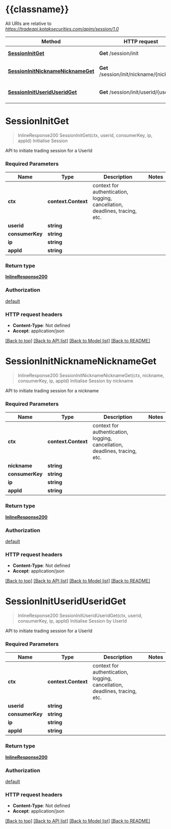 # {{classname}}

All URIs are relative to *https://tradeapi.kotaksecurities.com/apim/session/1.0*

Method | HTTP request | Description
------------- | ------------- | -------------
[**SessionInitGet**](SessionInitApi.md#SessionInitGet) | **Get** /session/init | Initialise Session
[**SessionInitNicknameNicknameGet**](SessionInitApi.md#SessionInitNicknameNicknameGet) | **Get** /session/init/nickname/{nickname} | Initialise Session by nickname
[**SessionInitUseridUseridGet**](SessionInitApi.md#SessionInitUseridUseridGet) | **Get** /session/init/userid/{userid} | Initialise Session by UserId

# **SessionInitGet**
> InlineResponse200 SessionInitGet(ctx, userid, consumerKey, ip, appId)
Initialise Session

API to initiate trading session for a UserId

### Required Parameters

Name | Type | Description  | Notes
------------- | ------------- | ------------- | -------------
 **ctx** | **context.Context** | context for authentication, logging, cancellation, deadlines, tracing, etc.
  **userid** | **string**|  | 
  **consumerKey** | **string**|  | 
  **ip** | **string**|  | 
  **appId** | **string**|  | 

### Return type

[**InlineResponse200**](inline_response_200.md)

### Authorization

[default](../README.md#default)

### HTTP request headers

 - **Content-Type**: Not defined
 - **Accept**: application/json

[[Back to top]](#) [[Back to API list]](../README.md#documentation-for-api-endpoints) [[Back to Model list]](../README.md#documentation-for-models) [[Back to README]](../README.md)

# **SessionInitNicknameNicknameGet**
> InlineResponse200 SessionInitNicknameNicknameGet(ctx, nickname, consumerKey, ip, appId)
Initialise Session by nickname

API to initiate trading session for a nickname

### Required Parameters

Name | Type | Description  | Notes
------------- | ------------- | ------------- | -------------
 **ctx** | **context.Context** | context for authentication, logging, cancellation, deadlines, tracing, etc.
  **nickname** | **string**|  | 
  **consumerKey** | **string**|  | 
  **ip** | **string**|  | 
  **appId** | **string**|  | 

### Return type

[**InlineResponse200**](inline_response_200.md)

### Authorization

[default](../README.md#default)

### HTTP request headers

 - **Content-Type**: Not defined
 - **Accept**: application/json

[[Back to top]](#) [[Back to API list]](../README.md#documentation-for-api-endpoints) [[Back to Model list]](../README.md#documentation-for-models) [[Back to README]](../README.md)

# **SessionInitUseridUseridGet**
> InlineResponse200 SessionInitUseridUseridGet(ctx, userid, consumerKey, ip, appId)
Initialise Session by UserId

API to initiate trading session for a UserId

### Required Parameters

Name | Type | Description  | Notes
------------- | ------------- | ------------- | -------------
 **ctx** | **context.Context** | context for authentication, logging, cancellation, deadlines, tracing, etc.
  **userid** | **string**|  | 
  **consumerKey** | **string**|  | 
  **ip** | **string**|  | 
  **appId** | **string**|  | 

### Return type

[**InlineResponse200**](inline_response_200.md)

### Authorization

[default](../README.md#default)

### HTTP request headers

 - **Content-Type**: Not defined
 - **Accept**: application/json

[[Back to top]](#) [[Back to API list]](../README.md#documentation-for-api-endpoints) [[Back to Model list]](../README.md#documentation-for-models) [[Back to README]](../README.md)

